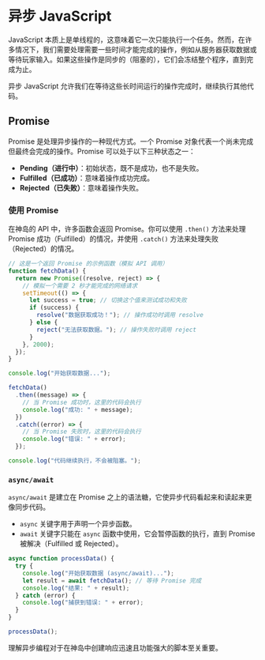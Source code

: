 # 异步 JavaScript

JavaScript 本质上是单线程的，这意味着它一次只能执行一个任务。然而，在许多情况下，我们需要处理需要一些时间才能完成的操作，例如从服务器获取数据或等待玩家输入。如果这些操作是同步的（阻塞的），它们会冻结整个程序，直到完成为止。

异步 JavaScript 允许我们在等待这些长时间运行的操作完成时，继续执行其他代码。

## Promise

Promise 是处理异步操作的一种现代方式。一个 Promise 对象代表一个尚未完成但最终会完成的操作。Promise 可以处于以下三种状态之一：

- **Pending（进行中）**：初始状态，既不是成功，也不是失败。
- **Fulfilled（已成功）**：意味着操作成功完成。
- **Rejected（已失败）**：意味着操作失败。

### 使用 Promise

在神岛的 API 中，许多函数会返回 Promise。你可以使用 `.then()` 方法来处理 Promise 成功（Fulfilled）的情况，并使用 `.catch()` 方法来处理失败（Rejected）的情况。

```javascript
// 这是一个返回 Promise 的示例函数（模拟 API 调用）
function fetchData() {
  return new Promise((resolve, reject) => {
    // 模拟一个需要 2 秒才能完成的网络请求
    setTimeout(() => {
      let success = true; // 切换这个值来测试成功和失败
      if (success) {
        resolve("数据获取成功！"); // 操作成功时调用 resolve
      } else {
        reject("无法获取数据。"); // 操作失败时调用 reject
      }
    }, 2000);
  });
}

console.log("开始获取数据...");

fetchData()
  .then((message) => {
    // 当 Promise 成功时，这里的代码会执行
    console.log("成功: " + message);
  })
  .catch((error) => {
    // 当 Promise 失败时，这里的代码会执行
    console.log("错误: " + error);
  });

console.log("代码继续执行，不会被阻塞。");
```

### `async/await`

`async/await` 是建立在 Promise 之上的语法糖，它使异步代码看起来和读起来更像同步代码。

- `async` 关键字用于声明一个异步函数。
- `await` 关键字只能在 `async` 函数中使用，它会暂停函数的执行，直到 Promise 被解决（Fulfilled 或 Rejected）。

```javascript
async function processData() {
  try {
    console.log("开始获取数据 (async/await)...");
    let result = await fetchData(); // 等待 Promise 完成
    console.log("结果: " + result);
  } catch (error) {
    console.log("捕获到错误: " + error);
  }
}

processData();
```

理解异步编程对于在神岛中创建响应迅速且功能强大的脚本至关重要。
